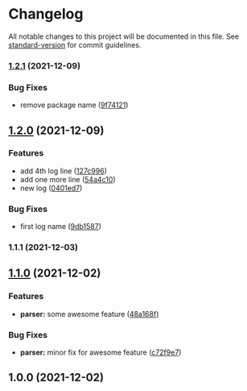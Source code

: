 # Changelog

All notable changes to this project will be documented in this file. See [standard-version](https://github.com/conventional-changelog/standard-version) for commit guidelines.

### [1.2.1](https://www.github.com/amje/gh-actions-playground/compare/v1.2.0...v1.2.1) (2021-12-09)


### Bug Fixes

* remove package name ([9f74121](https://www.github.com/amje/gh-actions-playground/commit/9f741211d2157f4e3684a8c611f232f4cfbb17d5))

## [1.2.0](https://www.github.com/amje/gh-actions-playground/compare/v1.1.1...v1.2.0) (2021-12-09)


### Features

* add 4th log line ([127c996](https://www.github.com/amje/gh-actions-playground/commit/127c996be40a001c0a39de43710a9550732659d8))
* add one more line ([54a4c10](https://www.github.com/amje/gh-actions-playground/commit/54a4c1075e4ce090861afb3cabe7527573340b32))
* new log ([0401ed7](https://www.github.com/amje/gh-actions-playground/commit/0401ed7de145596acf378b42b40aa0c3fe83e525))


### Bug Fixes

* first log name ([9db1587](https://www.github.com/amje/gh-actions-playground/commit/9db1587f59190c76d00748333da884da9914ff4e))

### 1.1.1 (2021-12-03)

## [1.1.0](https://github.com/amje/gh-actions-playground/compare/v1.0.0...v1.1.0) (2021-12-02)


### Features

* **parser:** some awesome feature ([48a168f](https://github.com/amje/gh-actions-playground/commit/48a168f876ee293608caae91ca5905253b8273d0))


### Bug Fixes

* **parser:** minor fix for awesome feature ([c72f9e7](https://github.com/amje/gh-actions-playground/commit/c72f9e76b9b15659ed29355ba653ca0f6e9153c9))

## 1.0.0 (2021-12-02)
